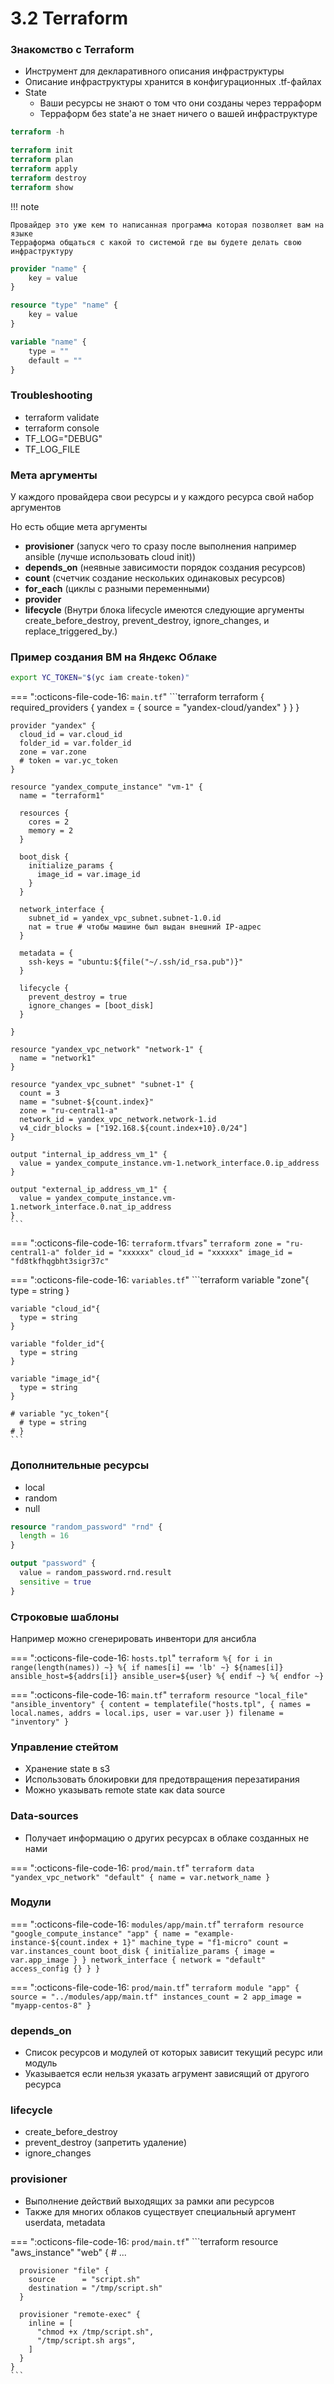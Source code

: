 # 3.2 Terraform 

### Знакомство с Terraform

- Инструмент для декларативного описания инфраструктуры
- Описание инфраструктуры хранится в конфигурационных .tf-файлах
- State
    * Ваши ресурсы не знают о том что они созданы через терраформ
    * Терраформ без state'a не знает ничего о вашей инфраструктуре

```terraform
terraform -h

terraform init
terraform plan
terraform apply
terraform destroy
terraform show
```
!!! note

    Провайдер это уже кем то написанная программа которая позволяет вам на языке
    Терраформа общаться с какой то системой где вы будете делать свою инфраструктуру

```terraform
provider "name" {
    key = value
}

resource "type" "name" {
    key = value
}

variable "name" {
    type = ""
    default = ""
}
```

### Troubleshooting
- terraform validate
- terraform console
- TF_LOG="DEBUG"
- TF_LOG_FILE

### Мета аргументы

У каждого провайдера свои ресурсы и у каждого ресурса свой набор аргументов

Но есть общие мета аргументы

- **provisioner** (запуск чего то сразу после выполнения например ansible (лучше использовать cloud init))
- **depends_on** (неявные зависимости порядок создания ресурсов)
- **count** (счетчик создание нескольких одинаковых ресурсов)
- **for_each** (циклы с разными переменными)
- **provider**
- **lifecycle** (Внутри блока lifecycle имеются следующие аргументы create_before_destroy, prevent_destroy, ignore_changes, и replace_triggered_by.)

### Пример создания ВМ на Яндекс Облаке

```zsh
export YC_TOKEN="$(yc iam create-token)"
```

=== ":octicons-file-code-16: `main.tf`"
    ```terraform
    terraform {
      required_providers {
        yandex = {
          source = "yandex-cloud/yandex"
        }
      }
    }

    provider "yandex" {
      cloud_id = var.cloud_id
      folder_id = var.folder_id
      zone = var.zone
      # token = var.yc_token
    }

    resource "yandex_compute_instance" "vm-1" {
      name = "terraform1"

      resources {
        cores = 2
        memory = 2
      }

      boot_disk {
        initialize_params {
          image_id = var.image_id
        }
      }

      network_interface {
        subnet_id = yandex_vpc_subnet.subnet-1.0.id
        nat = true # чтобы машине был выдан внешний IP-адрес
      }

      metadata = {
        ssh-keys = "ubuntu:${file("~/.ssh/id_rsa.pub")}"
      }

      lifecycle {
        prevent_destroy = true
        ignore_changes = [boot_disk]
      }

    }

    resource "yandex_vpc_network" "network-1" {
      name = "network1"
    }

    resource "yandex_vpc_subnet" "subnet-1" {
      count = 3
      name = "subnet-${count.index}"
      zone = "ru-central1-a"
      network_id = yandex_vpc_network.network-1.id
      v4_cidr_blocks = ["192.168.${count.index+10}.0/24"]
    }

    output "internal_ip_address_vm_1" {
      value = yandex_compute_instance.vm-1.network_interface.0.ip_address
    }

    output "external_ip_address_vm_1" {
      value = yandex_compute_instance.vm-1.network_interface.0.nat_ip_address
    }
    ```

=== ":octicons-file-code-16: `terraform.tfvars`"
    ```terraform
    zone = "ru-central1-a"
    folder_id = "xxxxxx"
    cloud_id = "xxxxxx"
    image_id = "fd8tkfhqgbht3sigr37c"
    ```

=== ":octicons-file-code-16: `variables.tf`"
    ```terraform
    variable "zone"{
      type = string
    }

    variable "cloud_id"{
      type = string
    }

    variable "folder_id"{
      type = string
    }

    variable "image_id"{
      type = string
    }

    # variable "yc_token"{
      # type = string
    # }
    ```

### Дополнительные ресурсы

- local
- random
- null

```terraform title='main.tf'
resource "random_password" "rnd" {
  length = 16
}

output "password" {
  value = random_password.rnd.result
  sensitive = true
}
```

### Строковые шаблоны

Например можно сгенерировать инвентори для ансибла

=== ":octicons-file-code-16: `hosts.tpl`"
    ```terraform
    %{ for i in range(length(names)) ~}
    %{ if names[i] == 'lb' ~}
    ${names[i]} ansible_host=${addrs[i]} ansible_user=${user}
    %{ endif ~}
    %{ endfor ~}
    ```

=== ":octicons-file-code-16: `main.tf`"
    ```terraform
    resource "local_file" "ansible_inventory" {
      content = templatefile("hosts.tpl", {
          names = local.names,
          addrs = local.ips,
          user = var.user
      })
      filename = "inventory"
    }
    ```

### Управление стейтом

- Хранение state в s3
- Использовать блокировки для предотвращения перезатирания
- Можно указывать remote state как data source

### Data-sources
- Получает информацию о других ресурсах в облаке созданных не нами

=== ":octicons-file-code-16: `prod/main.tf`"
    ```terraform
    data "yandex_vpc_network" "default" {
        name = var.network_name
    }
    ```

### Модули

=== ":octicons-file-code-16: `modules/app/main.tf`"
    ```terraform
    resource "google_compute_instance" "app" {
        name = "example-instance-${count.index + 1}"
        machine_type = "f1-micro"
        count = var.instances_count
        boot_disk {
            initialize_params {
                image = var.app_image
            }
        }
        network_interface {
            network = "default"
            access_config {}
        }
    }
    ```

=== ":octicons-file-code-16: `prod/main.tf`"
    ```terraform
    module "app" {
        source = "../modules/app/main.tf"
        instances_count = 2
        app_image = "myapp-centos-8"
    }
    ```


### depends_on
- Список ресурсов и модулей от которых зависит текущий ресурс или модуль
- Указывается если нельзя указать агрумент зависящий от другого ресурса

### lifecycle
- create_before_destroy
- prevent_destroy (запретить удаление)
- ignore_changes

### provisioner
- Выполнение действий выходящих за рамки апи ресурсов
- Также для многих облаков существует специальный аргумент userdata, metadata


=== ":octicons-file-code-16: `prod/main.tf`"
    ```terraform
    resource "aws_instance" "web" {
    # ...

      provisioner "file" {
        source      = "script.sh"
        destination = "/tmp/script.sh"
      }

      provisioner "remote-exec" {
        inline = [
          "chmod +x /tmp/script.sh",
          "/tmp/script.sh args",
        ]
      }
    }
    ```










